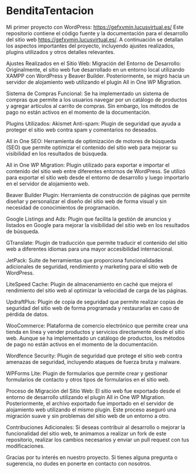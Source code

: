 # BenditaTentacion
Mi primer proyecto con WordPress: https://gefxvmin.lucusvirtual.es/
Este repositorio contiene el código fuente y la documentación para el desarrollo del sitio web https://gefxvmin.lucusvirtual.es/. A continuación se detallan los aspectos importantes del proyecto, incluyendo ajustes realizados, plugins utilizados y otros detalles relevantes.

Ajustes Realizados en el Sitio Web:
Migración del Entorno de Desarrollo: Originalmente, el sitio web fue desarrollado en un entorno local utilizando XAMPP con WordPress y Beaver Builder. Posteriormente, se migró hacia un servidor de alojamiento web utilizando el plugin All in One WP Migration.

Sistema de Compras Funcional: Se ha implementado un sistema de compras que permite a los usuarios navegar por un catálogo de productos y agregar artículos al carrito de compras. Sin embargo, los métodos de pago no están activos en el momento de la documentación.

Plugins Utilizados:
Akismet Anti-spam: Plugin de seguridad que ayuda a proteger el sitio web contra spam y comentarios no deseados.

All in One SEO: Herramienta de optimización de motores de búsqueda (SEO) que permite optimizar el contenido del sitio web para mejorar su visibilidad en los resultados de búsqueda.

All in One WP Migration: Plugin utilizado para exportar e importar el contenido del sitio web entre diferentes entornos de WordPress. Se utilizó para exportar el sitio web desde el entorno de desarrollo y luego importarlo en el servidor de alojamiento web.

Beaver Builder Plugin: Herramienta de construcción de páginas que permite diseñar y personalizar el diseño del sitio web de forma visual y sin necesidad de conocimientos de programación.

Google Listings and Ads: Plugin que facilita la gestión de anuncios y listados en Google para mejorar la visibilidad del sitio web en los resultados de búsqueda.

GTranslate: Plugin de traducción que permite traducir el contenido del sitio web a diferentes idiomas para una mayor accesibilidad internacional.

JetPack: Suite de herramientas que proporciona funcionalidades adicionales de seguridad, rendimiento y marketing para el sitio web de WordPress.

LiteSpeed Cache: Plugin de almacenamiento en caché que mejora el rendimiento del sitio web al optimizar la velocidad de carga de las páginas.

UpdraftPlus: Plugin de copia de seguridad que permite realizar copias de seguridad del sitio web de forma programada y restaurarlas en caso de pérdida de datos.

WooCommerce: Plataforma de comercio electrónico que permite crear una tienda en línea y vender productos y servicios directamente desde el sitio web. Aunque se ha implementado un catálogo de productos, los métodos de pago no están activos en el momento de la documentación.

Wordfence Security: Plugin de seguridad que protege el sitio web contra amenazas de seguridad, incluyendo ataques de fuerza bruta y malware.

WPForms Lite: Plugin de formularios que permite crear y gestionar formularios de contacto y otros tipos de formularios en el sitio web.

Proceso de Migración del Sitio Web:
El sitio web fue exportado desde el entorno de desarrollo utilizando el plugin All in One WP Migration. Posteriormente, el archivo exportado fue importado en el servidor de alojamiento web utilizando el mismo plugin. Este proceso aseguró una migración suave y sin problemas del sitio web de un entorno a otro.

Contribuciones Adicionales:
Si deseas contribuir al desarrollo o mejorar la funcionalidad del sitio web, te animamos a realizar un fork de este repositorio, realizar los cambios necesarios y enviar un pull request con tus modificaciones.

Gracias por tu interés en nuestro proyecto. Si tienes alguna pregunta o sugerencia, no dudes en ponerte en contacto con nosotros.
